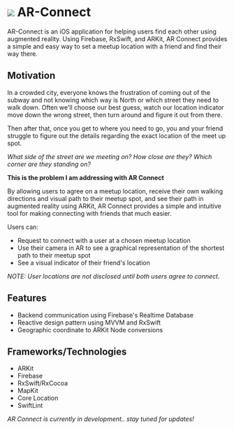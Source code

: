 ![](https://i.imgur.com/evlKiCn.png) AR-Connect
======
AR-Connect is an iOS application for helping users find each other using augmented reality. Using Firebase, RxSwift, and ARKit, AR Connect provides a simple and easy way to set a meetup location with a friend and find their way there.

## Motivation

In a crowded city, everyone knows the frustration of coming out of the subway and not knowing which way is North or which street they need to walk down. Often we'll choose our best guess, watch our location indicator move down the wrong street, then turn around and figure it out from there.

Then after that, once you get to where you need to go, you and your friend struggle to figure out the details regarding the exact location of the meet up spot.

*What side of the street are we meeting on?*
*How close are they?*
*Which corner are they standing on?*

**This is the problem I am addressing with AR Connect**

By allowing users to agree on a meetup location, receive their own walking directions and visual path to their meetup spot, and see their path in augmented reality using ARKit, AR Connect provides a simple and intuitive tool for making connecting with friends that much easier.

Users can:
* Request to connect with a user at a chosen meetup location
* Use their camera in AR to see a graphical representation of the shortest path to their meetup spot
* See a visual indicator of their friend's location

*NOTE: User locations are not disclosed until both users agree to connect.*

## Features

* Backend communication using Firebase's Realtime Database
* Reactive design pattern using MVVM and RxSwift
* Geographic coordinate to ARKit Node conversions

## Frameworks/Technologies

* ARKit
* Firebase
* RxSwift/RxCocoa
* MapKit
* Core Location
* SwiftLint

*AR Connect is currently in development.. stay tuned for updates!*

